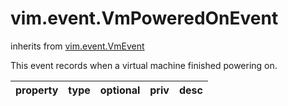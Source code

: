 vim.event.VmPoweredOnEvent
==========================
inherits from [vim.event.VmEvent](docs/vim.event.VmEvent.md)


This event records when a virtual machine finished powering on.

| property | type | optional | priv | desc |
|:---------|:-----|:---------|:-----|:-----|


